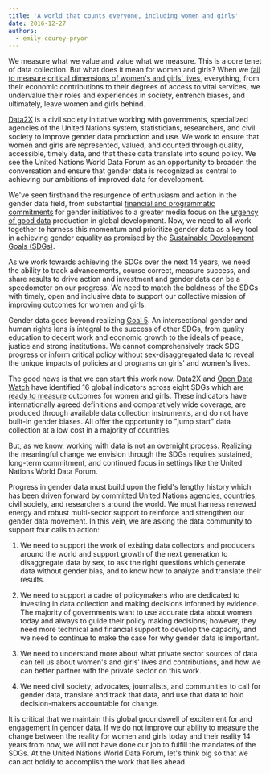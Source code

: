 ```yaml
---
title: 'A world that counts everyone, including women and girls'
date: 2016-12-27
authors:
  - emily-courey-pryor
---
```


We measure what we value and value what we measure. This is a core tenet of data
collection. But what does it mean for women and girls? When we
[fail to measure critical dimensions of women's and girls' lives](https://rss.onlinelibrary.wiley.com/doi/full/10.1111/j.1740-9713.2016.00899.x),
everything, from their economic contributions to their degrees of access to
vital services, we undervalue their roles and experiences in society, entrench
biases, and ultimately, leave women and girls behind.

[Data2X](https://data2x.org/) is a civil society initiative working with
governments, specialized agencies of the United Nations system, statisticians,
researchers, and civil society to improve gender data production and use. We
work to ensure that women and girls are represented, valued, and counted through
quality, accessible, timely data, and that these data translate into sound
policy. We see the United Nations World Data Forum as an opportunity to broaden
the conversation and ensure that gender data is recognized as central to
achieving our ambitions of improved data for development.

We've seen firsthand the resurgence of enthusiasm and action in the gender data
field, from substantial
[financial and programmatic commitments](https://www.gatesfoundation.org/Media-Center/Press-Releases/2016/05/Gates-Foundation-Announces-80-Mill-Doll-Comm-Closing-Gender-Data-Gaps-Acc-Progress-for-Women-Girls)
for gender initiatives to a greater media focus on the
[urgency of good data](https://www.npr.org/sections/goatsandsoda/2016/09/22/495051955/theres-a-glaring-gap-in-the-war-against-poverty-and-disease)
production in global development. Now, we need to all work together to harness
this momentum and prioritize gender data as a key tool in achieving gender
equality as promised by the
[Sustainable Development Goals (SDGs)](https://sustainabledevelopment.un.org/sdgs).

As we work towards achieving the SDGs over the next 14 years, we need the
ability to track advancements, course correct, measure success, and share
results to drive action and investment and gender data can be a speedometer on
our progress. We need to match the boldness of the SDGs with timely, open and
inclusive data to support our collective mission of improving outcomes for women
and girls.

Gender data goes beyond realizing
[Goal 5](https://sustainabledevelopment.un.org/sdg5). An intersectional gender
and human rights lens is integral to the success of other SDGs, from quality
education to decent work and economic growth to the ideals of peace, justice and
strong institutions. We cannot comprehensively track SDG progress or inform
critical policy without sex-disaggregated data to reveal the unique impacts of
policies and programs on girls' and women's lives.

The good news is that we can start this work now. Data2X and
[Open Data Watch](https://opendatawatch.com/) have identified 16 global
indicators across eight SDGs which are
[ready to measure](https://data2x.org/wp-content/uploads/2019/08/Ready-to-Measure.pdf)
outcomes for women and girls. These indicators have internationally agreed
definitions and comparatively wide coverage, are produced through available data
collection instruments, and do not have built-in gender biases. All offer the
opportunity to "jump start" data collection at a low cost in a majority of
countries.

But, as we know, working with data is not an overnight process. Realizing the
meaningful change we envision through the SDGs requires sustained, long-term
commitment, and continued focus in settings like the United Nations World Data
Forum.

Progress in gender data must build upon the field's lengthy history which has
been driven forward by committed United Nations agencies, countries, civil
society, and researchers around the world. We must harness renewed energy and
robust multi-sector support to reinforce and strengthen our gender data
movement. In this vein, we are asking the data community to support four calls
to action:

1. We need to support the work of existing data collectors and producers around
   the world and support growth of the next generation to disaggregate data by
   sex, to ask the right questions which generate data without gender bias, and
   to know how to analyze and translate their results.

1. We need to support a cadre of policymakers who are dedicated to investing in
   data collection and making decisions informed by evidence. The majority of
   governments want to use accurate data about women today and always to guide
   their policy making decisions; however, they need more technical and
   financial support to develop the capacity, and we need to continue to make
   the case for why gender data is important.

1. We need to understand more about what private sector sources of data can tell
   us about women's and girls' lives and contributions, and how we can better
   partner with the private sector on this work.

1. We need civil society, advocates, journalists, and communities to call for
   gender data, translate and track that data, and use that data to hold
   decision-makers accountable for change.

It is critical that we maintain this global groundswell of excitement for and
engagement in gender data. If we do not improve our ability to measure the
change between the reality for women and girls today and their reality 14 years
from now, we will not have done our job to fulfill the mandates of the SDGs. At
the United Nations World Data Forum, let's think big so that we can act boldly
to accomplish the work that lies ahead.
